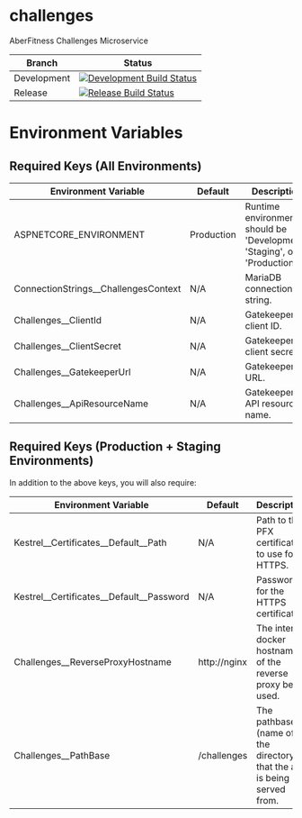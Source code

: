 # challenges
AberFitness Challenges Microservice

| Branch | Status |
|-|-|
| Development | [![Development Build Status](https://travis-ci.org/sem5640-2018/challenges.svg?branch=development)](https://travis-ci.org/sem5640-2018/challenges) |
| Release | [![Release Build Status](https://travis-ci.org/sem5640-2018/challenges.svg?branch=master)](https://travis-ci.org/sem5640-2018/challenges) |


# Environment Variables

## Required Keys (All Environments)

| Environment Variable | Default | Description |
|-|-|-|
| ASPNETCORE_ENVIRONMENT | Production | Runtime environment, should be 'Development', 'Staging', or 'Production'. |
| ConnectionStrings__ChallengesContext | N/A | MariaDB connection string. |
| Challenges__ClientId | N/A | Gatekeeper client ID. |
| Challenges__ClientSecret | N/A | Gatekeeper client secret. |
| Challenges__GatekeeperUrl | N/A | Gatekeeper URL. |
| Challenges__ApiResourceName | N/A | Gatekeeper API resource name. |


## Required Keys (Production + Staging Environments)
In addition to the above keys, you will also require:

| Environment Variable | Default | Description |
|-|-|-|
| Kestrel__Certificates__Default__Path | N/A | Path to the PFX certificate to use for HTTPS. |
| Kestrel__Certificates__Default__Password | N/A | Password for the HTTPS certificate. |
| Challenges__ReverseProxyHostname | http://nginx | The internal docker hostname of the reverse proxy being used. |
| Challenges__PathBase | /challenges | The pathbase (name of the directory) that the app is being served from. |
